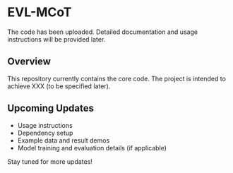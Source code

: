 # EVL-MCoT

The code has been uploaded. Detailed documentation and usage instructions will be provided later.

## Overview

This repository currently contains the core code. The project is intended to achieve XXX (to be specified later).

## Upcoming Updates

- Usage instructions
- Dependency setup
- Example data and result demos
- Model training and evaluation details (if applicable)

Stay tuned for more updates!
